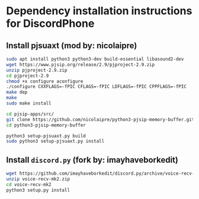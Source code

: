 
# Dependency installation instructions for DiscordPhone

## Install pjsuaxt (mod by: nicolaipre)
```sh
sudo apt install python3 python3-dev build-essential libasound2-dev
wget https://www.pjsip.org/release/2.9/pjproject-2.9.zip
unzip pjproject-2.9.zip
cd pjproject-2.9
chmod +x configure aconfigure
./configure CXXFLAGS=-fPIC CFLAGS=-fPIC LDFLAGS=-fPIC CPPFLAGS=-fPIC
make dep
make
sudo make install

cd pjsip-apps/src/
git clone https://github.com/nicolaipre/python3-pjsip-memory-buffer.git
cd python3-pjsip-memory-buffer

python3 setup-pjsuaxt.py build
sudo python3 setup-pjsuaxt.py install
```


## Install `discord.py` (fork by: imayhaveborkedit)
```sh
wget https://github.com/imayhaveborkedit/discord.py/archive/voice-recv-mk2.zip
unzip voice-recv-mk2.zip
cd voice-recv-mk2
python3 setup.py install
```
